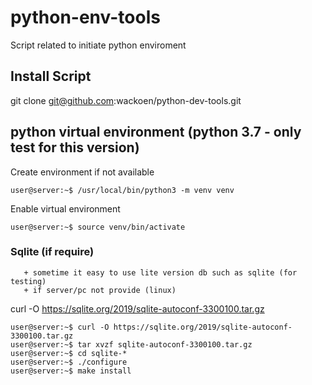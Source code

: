 # python-env-tools
Script related to initiate python enviroment

## Install Script 
git clone git@github.com:wackoen/python-dev-tools.git

## python virtual environment (python 3.7 - only test for this version)
Create environment if not available
```console
user@server:~$ /usr/local/bin/python3 -m venv venv
```
Enable virtual environment
```console
user@server:~$ source venv/bin/activate
```

### Sqlite (if require)
```
   + sometime it easy to use lite version db such as sqlite (for testing)
   + if server/pc not provide (linux)
```
curl -O https://sqlite.org/2019/sqlite-autoconf-3300100.tar.gz

```console
user@server:~$ curl -O https://sqlite.org/2019/sqlite-autoconf-3300100.tar.gz
user@server:~$ tar xvzf sqlite-autoconf-3300100.tar.gz
user@server:~$ cd sqlite-*
user@server:~$ ./configure
user@server:~$ make install
```
